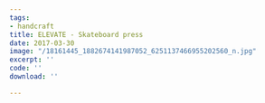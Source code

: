 ```yaml
---
tags:
- handcraft
title: ELEVATE - Skateboard press
date: 2017-03-30
image: "/18161445_1882674141987052_6251137466955202560_n.jpg"
excerpt: ''
code: ''
download: ''

---
```

